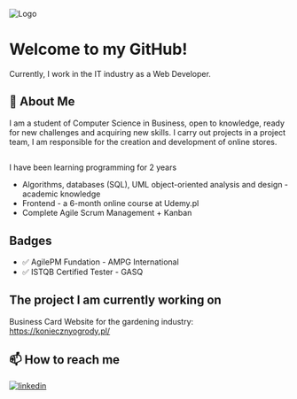 ![Logo](https://photos05.redcart.pl/templates/images/description/59679/Image/1653695604-readme.png)



# Welcome to my GitHub!

Currently, I work in the IT industry as a Web Developer.


## 🚀 About Me
I am a student of Computer Science in Business, open to knowledge, ready for new challenges and acquiring new skills. I carry out projects in a project team, I am responsible for the creation and development of online stores.


## 
I have been learning programming for 2 years

- Algorithms, databases (SQL), UML object-oriented analysis and design - academic knowledge
- Frontend - a 6-month online course at Udemy.pl 
- Complete Agile Scrum Management + Kanban 

## Badges 
- ✅ AgilePM Fundation - AMPG International
- ✅ ISTQB Certified Tester - GASQ


## The project I am currently working on
Business Card Website for the gardening industry: https://koniecznyogrody.pl/


## 📫 How to reach me
[![linkedin](https://img.shields.io/badge/linkedin-0A66C2?style=for-the-badge&logo=linkedin&logoColor=white)](https://www.linkedin.com/in/kamil-mika-38a825194/)


